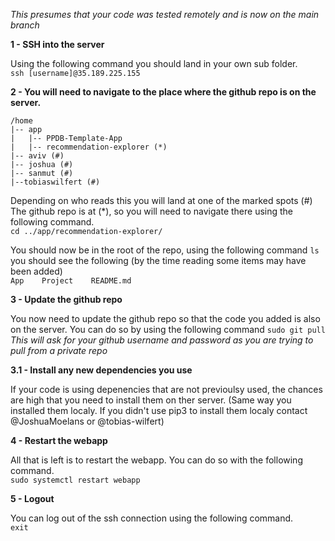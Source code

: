 *This presumes that your code was tested remotely and is now on the main branch*

**1 - SSH into the server** 

Using the following command you should land in your own sub folder.  
`ssh [username]@35.189.225.155`  

**2 - You will need to navigate to the place where the github repo is on the server.**

```
/home
|-- app
|   |-- PPDB-Template-App
|   |-- recommendation-explorer (*)
|-- aviv (#)
|-- joshua (#)
|-- sanmut (#)
|--tobiaswilfert (#)
```

Depending on who reads this you will land at one of the marked spots (#)  
The github repo is at (*), so you will need to navigate there using the following command.  
`cd ../app/recommendation-explorer/`

You should now be in the root of the repo, using the following command `ls` you should see
the following (by the time reading some items may have been added)  
`App    Project    README.md`

**3 - Update the github repo**

You now need to update the github repo so that the code you added is also on the server.
You can do so by using the following command `sudo git pull`  
*This will ask for your github username and password as you are trying to pull from a private repo*

**3.1 - Install any new dependencies you use**

If your code is using depenencies that are not previoulsy used, 
the chances are high that you need to install them on ther server.
(Same way you installed them localy. If you didn't use pip3 to install them localy contact @JoshuaMoelans or @tobias-wilfert)

**4 - Restart the webapp**

All that is left is to restart the webapp. You can do so with the following command.  
`sudo systemctl restart webapp`

**5 - Logout**

You can log out of the ssh connection using the following command.  
`exit`
